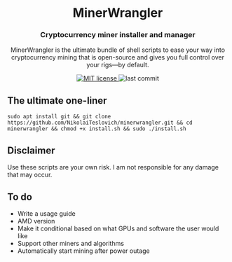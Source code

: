 <h1 align="center">
  MinerWrangler
</h1>

<h3 align="center">
  Cryptocurrency miner installer and manager
</h3>

<p align="center">
  MinerWrangler is the ultimate bundle of shell scripts to ease your way into cryptocurrency mining that is open-source and gives you full control over your rigs—by default.
</p>

<p align="center">
  <a href="https://github.com/NikolaiTeslovich/minerwrangler/blob/main/LICENSE">
    <img alt="MIT license" src="https://img.shields.io/github/license/NikolaiTeslovich/minerwrangler">
  </a>

  <img alt="last commit" src=https://img.shields.io/github/last-commit/NikolaiTeslovich/minerwrangler>
</p>

## The ultimate one-liner
```
sudo apt install git && git clone https://github.com/NikolaiTeslovich/minerwrangler.git && cd minerwrangler && chmod +x install.sh && sudo ./install.sh
```

## Disclaimer
Use these scripts are your own risk. I am not responsible for any damage that may occur.

## To do
* Write a usage guide
* AMD version
* Make it conditional based on what GPUs and software the user would like
* Support other miners and algorithms
* Automatically start mining after power outage
